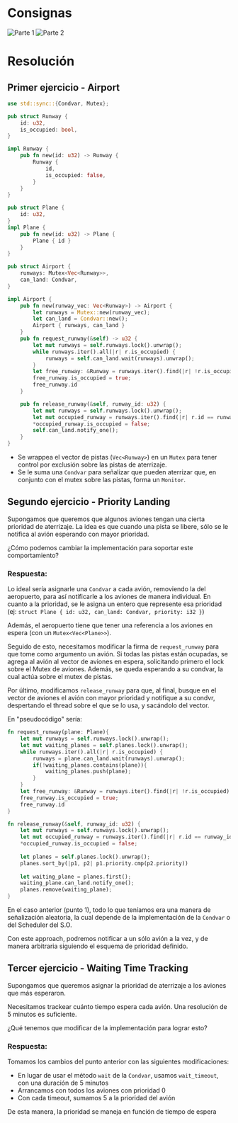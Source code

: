 # Consignas
![Parte 1](primer_parcial_1.png)
![Parte 2](primer_parcial_2.png)

# Resolución
## Primer ejercicio - Airport
```rust
use std::sync::{Condvar, Mutex};

pub struct Runway {
    id: u32,
    is_occupied: bool,
}

impl Runway {
    pub fn new(id: u32) -> Runway {
        Runway {
            id,
            is_occupied: false,
        }
    }
}

pub struct Plane {
    id: u32,
}
impl Plane {
    pub fn new(id: u32) -> Plane {
        Plane { id }
    }
}

pub struct Airport {
    runways: Mutex<Vec<Runway>>,
    can_land: Condvar,
}

impl Airport {
    pub fn new(runway_vec: Vec<Runway>) -> Airport {
        let runways = Mutex::new(runway_vec);
        let can_land = Condvar::new();
        Airport { runways, can_land }
    }
    pub fn request_runway(&self) -> u32 {
        let mut runways = self.runways.lock().unwrap();
        while runways.iter().all(|r| r.is_occupied) {
            runways = self.can_land.wait(runways).unwrap();
        }
        let free_runway: &Runway = runways.iter().find(|r| !r.is_occupied).unwrap();
        free_runway.is_occupied = true;
        free_runway.id
    }

    pub fn release_runway(&self, runway_id: u32) {
        let mut runways = self.runways.lock().unwrap();
        let mut occupied_runway = runways.iter().find(|r| r.id == runway_id).unwrap();
        *occupied_runway.is_occupied = false;
        self.can_land.notify_one();
    }
}
```
- Se wrappea el vector de pistas (`Vec<Runway>`) en un `Mutex` para tener control por exclusión sobre las pistas de aterrizaje.
- Se le suma una `Condvar` para señalizar que pueden aterrizar que, en conjunto con el mutex sobre las pistas, forma un `Monitor`.

## Segundo ejercicio - Priority Landing
Supongamos que queremos que algunos aviones tengan una cierta prioridad de aterrizaje. La idea es que cuando una pista se libere, sólo se le notifica al avión esperando con mayor prioridad.

¿Cómo podemos cambiar la implementación para soportar este comportamiento?

### Respuesta:
Lo ideal sería asignarle una `Condvar` a cada avión, removiendo la del aeropuerto, para así notificarle a los aviones de manera individual. En cuanto a la prioridad, se le asigna un entero que represente esa prioridad (ej: `struct Plane { id: u32, can_land: Condvar, priority: i32 }`)

Además, el aeropuerto tiene que tener una referencia a los aviones en espera (con un `Mutex<Vec<Plane>>`).

Seguido de esto, necesitamos modificar la firma de `request_runway` para que tome como argumento un avión. Si todas las pistas están ocupadas, se agrega al avión al vector de aviones en espera, solicitando primero el lock sobre el Mutex de aviones. Además, se queda esperando a su condvar, la cual actúa sobre el mutex de pistas.

Por último, modificamos `release_runway` para que, al final, busque en el vector de aviones el avión con mayor prioridad y notifique a su condvr, despertando el thread sobre el que se lo usa, y sacándolo del vector.

En "pseudocódigo" sería:
```rust
fn request_runway(plane: Plane){
    let mut runways = self.runways.lock().unwrap();
    let mut waiting_planes = self.planes.lock().unwrap();
    while runways.iter().all(|r| r.is_occupied) {
        runways = plane.can_land.wait(runways).unwrap();
        if(!waiting_planes.contains(plane)){
            waiting_planes.push(plane);
        }
    }
    let free_runway: &Runway = runways.iter().find(|r| !r.is_occupied).unwrap();
    free_runway.is_occupied = true;
    free_runway.id
}

fn release_runway(&self, runway_id: u32) {
    let mut runways = self.runways.lock().unwrap();
    let mut occupied_runway = runways.iter().find(|r| r.id == runway_id).unwrap();
    *occupied_runway.is_occupied = false;
    
    let planes = self.planes.lock().unwrap();
    planes.sort_by(|p1, p2| p1.priority.cmp(p2.priority))
    
    let waiting_plane = planes.first();
    waiting_plane.can_land.notify_one();
    planes.remove(waiting_plane);
}

```

En el caso anterior (punto 1), todo lo que teníamos era una manera de señalización aleatoria, la cual depende de la implementación de la `Condvar` o del Scheduler del S.O.

Con este approach, podremos notificar a un sólo avión a la vez, y de manera arbitraria siguiendo el esquema de prioridad definido.


## Tercer ejercicio - Waiting Time Tracking
Supongamos que queremos asignar la prioridad de aterrizaje a los aviones que más esperaron.

Necesitamos trackear cuánto tiempo espera cada avión.
Una resolución de 5 minutos es suficiente.

¿Qué tenemos que modificar de la implementación para lograr esto?

### Respuesta:
Tomamos los cambios del punto anterior con las siguientes modificaciones:
- En lugar de usar el método `wait` de la `Condvar`, usamos `wait_timeout`, con una duración de 5 minutos
- Arrancamos con todos los aviones con prioridad 0
- Con cada timeout, sumamos 5 a la prioridad del avión

De esta manera, la prioridad se maneja en función de tiempo de espera
